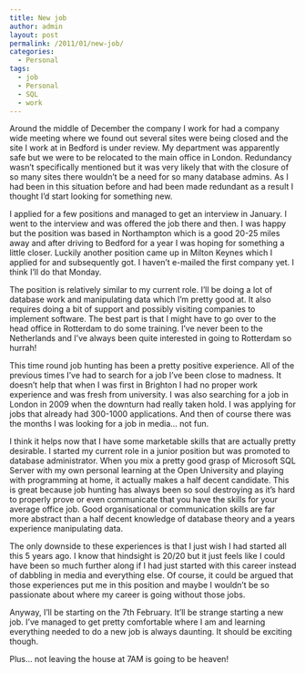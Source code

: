 ```yaml
---
title: New job
author: admin
layout: post
permalink: /2011/01/new-job/
categories:
  - Personal
tags:
  - job
  - Personal
  - SQL
  - work
---
```

Around the middle of December the company I work for had a company wide meeting where we found out several sites were being closed and the site I work at in Bedford is under review. My department was apparently safe but we were to be relocated to the main office in London. Redundancy wasn&#8217;t specifically mentioned but it was very likely that with the closure of so many sites there wouldn&#8217;t be a need for so many database admins. As I had been in this situation before and had been made redundant as a result I thought I&#8217;d start looking for something new.

I applied for a few positions and managed to get an interview in January. I went to the interview and was offered the job there and then. I was happy but the position was based in Northampton which is a good 20-25 miles away and after driving to Bedford for a year I was hoping for something a little closer. Luckily another position came up in Milton Keynes which I applied for and subsequently got. I haven&#8217;t e-mailed the first company yet. I think I&#8217;ll do that Monday.

The position is relatively similar to my current role. I&#8217;ll be doing a lot of database work and manipulating data which I&#8217;m pretty good at. It also requires doing a bit of support and possibly visiting companies to implement software. The best part is that I might have to go over to the head office in Rotterdam to do some training. I&#8217;ve never been to the Netherlands and I&#8217;ve always been quite interested in going to Rotterdam so hurrah!

This time round job hunting has been a pretty positive experience. All of the previous times I&#8217;ve had to search for a job I&#8217;ve been close to madness. It doesn&#8217;t help that when I was first in Brighton I had no proper work experience and was fresh from university. I was also searching for a job in London in 2009 when the downturn had really taken hold. I was applying for jobs that already had 300-1000 applications. And then of course there was the months I was looking for a job in media&#8230; not fun.

I think it helps now that I have some marketable skills that are actually pretty desirable. I started my current role in a junior position but was promoted to database administrator. When you mix a pretty good grasp of Microsoft SQL Server with my own personal learning at the Open University and playing with programming at home, it actually makes a half decent candidate. This is great because job hunting has always been so soul destroying as it&#8217;s hard to properly prove or even communicate that you have the skills for your average office job. Good organisational or communication skills are far more abstract than a half decent knowledge of database theory and a years experience manipulating data.

The only downside to these experiences is that I just wish I had started all this 5 years ago. I know that hindsight is 20/20 but it just feels like I could have been so much further along if I had just started with this career instead of dabbling in media and everything else. Of course, it could be argued that those experiences put me in this position and maybe I wouldn&#8217;t be so passionate about where my career is going without those jobs.

Anyway, I&#8217;ll be starting on the 7th February. It&#8217;ll be strange starting a new job. I&#8217;ve managed to get pretty comfortable where I am and learning everything needed to do a new job is always daunting. It should be exciting though.

Plus&#8230; not leaving the house at 7AM is going to be heaven!